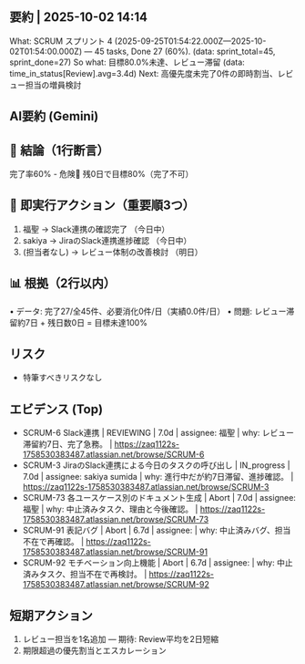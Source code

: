 ## 要約 | 2025-10-02 14:14
What: SCRUM スプリント 4 (2025-09-25T01:54:22.000Z—2025-10-02T01:54:00.000Z) — 45 tasks, Done 27 (60%). (data: sprint_total=45, sprint_done=27)
So what: 目標80.0%未達、レビュー滞留 (data: time_in_status[Review].avg=3.4d)
Next: 高優先度未完了0件の即時割当、レビュー担当の増員検討

## AI要約 (Gemini)

## 🎯 結論（1行断言）
完了率60% - 危険🚨 残0日で目標80%（完了不可）

## 🚨 即実行アクション（重要順3つ）
1. 福聖 → Slack連携の確認完了 （今日中）
2. sakiya → JiraのSlack連携進捗確認 （今日中）
3. (担当者なし) → レビュー体制の改善検討 （明日）

## 📊 根拠（2行以内）
• データ: 完了27/全45件、必要消化0件/日（実績0.0件/日）
• 問題: レビュー滞留約7日 + 残日数0日 = 目標未達100%

## リスク
- 特筆すべきリスクなし

## エビデンス (Top)
- SCRUM-6 Slack連携 | REVIEWING | 7.0d | assignee: 福聖 | why: レビュー滞留約7日、完了急務。 | https://zaq1122s-1758530383487.atlassian.net/browse/SCRUM-6
- SCRUM-3 JiraのSlack連携による今日のタスクの呼び出し | IN_progress | 7.0d | assignee: sakiya sumida | why: 進行中だが約7日滞留、進捗確認。 | https://zaq1122s-1758530383487.atlassian.net/browse/SCRUM-3
- SCRUM-73 各ユースケース別のドキュメント生成 | Abort | 7.0d | assignee: 福聖 | why: 中止済みタスク、理由と今後確認。 | https://zaq1122s-1758530383487.atlassian.net/browse/SCRUM-73
- SCRUM-91 表記バグ | Abort | 6.7d | assignee:  | why: 中止済みバグ、担当不在で再確認。 | https://zaq1122s-1758530383487.atlassian.net/browse/SCRUM-91
- SCRUM-92 モチベーション向上機能 | Abort | 6.7d | assignee:  | why: 中止済みタスク、担当不在で再検討。 | https://zaq1122s-1758530383487.atlassian.net/browse/SCRUM-92

## 短期アクション
1) レビュー担当を1名追加 — 期待: Review平均を2日短縮
2) 期限超過の優先割当とエスカレーション